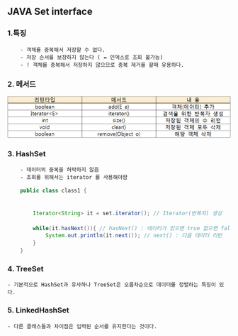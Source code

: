## JAVA Set interface 

### 1.특징
        - 객체를 중복해서 저장할 수 없다.
        - 저장 순서를 보장하지 않는다 ( = 인덱스로 조회 불가능)
        - ! 객체를 중복해서 저장하지 않으므로 중복 제거를 할때 유용하다.

### 2. 메서드
![사진](image.png)

### 3. HashSet
        - 데이터의 중복을 허락하지 않음 
        - 조회를 위해서는 iterator 를 사용해야함

```java
    public class class1 {
    
    
        Iterator<String> it = set.iterator(); // Iterator(반복자) 생성

        while(it.hasNext()){ // hasNext() : 데이터가 있으면 true 없으면 false
            System.out.println(it.next()); // next() : 다음 데이터 리턴
        }
    }

```

### 4. TreeSet
    - 기본적으로 HashSet과 유사하나 TreeSet은 오름차순으로 데이터를 정렬하는 특징이 있다.



### 5. LinkedHashSet
    - 다른 클래스들과 차이점은 입력된 순서를 유지한다는 것이다.